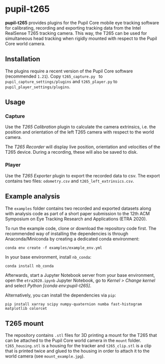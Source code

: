 # pupil-t265

**pupil-t265** provides plugins for the Pupil Core mobile eye tracking
 software for calibrating, recording and exporting tracking data from the
 Intel RealSense T265 tracking camera. This way, the T265 can be used for
 simultaneous head tracking when rigidly mounted with respect to the Pupil Core
 world camera. 

## Installation

The plugins require a recent version of the Pupil Core software
 (recommended `1.21`). Copy `t265_capture.py ` to 
 `pupil_capture_settings/plugins` and `t265_player.py` to 
 `pupil_player_settings/plugins`.

## Usage

### Capture

Use the *T265 Calibration* plugin to calculate the camera extrinsics, i.e.
 the position and orientation of the left T265 camera with respect to the world 
 camera.
 
The *T265 Recorder* will display live position, orientation and velocities
 of the T265 device. During a recording, these will also be saved to disk.

### Player

Use the *T265 Exporter* plugin to export the recorded data to csv. The
 export contains two files: `odometry.csv` and `t265_left_extrinsics.csv`.

## Example analysis

The `examples` folder contains two recorded and exported datasets along with
 analysis code as part of a short paper submission to the  12th ACM Symposium 
 on Eye Tracking Research and Applications (ETRA 2020).
 
To run the example code, clone or download the repository code first. The
 recommended way of installing the dependencies is through Anaconda/Miniconda 
 by creating a dedicated conda environment:
 
    conda env create -f examples/example_env.yml
    
In your base environment, install `nb_conda`:

    conda install nb_conda
    
Afterwards, start a Jupyter Notebook server from your base environment, open
 the `etra2020.ipynb` Jupyter Notebook, go to *Kernel > Change kernel*
 and select *Python [conda env:pupil-t265]*.
 
Alternatively, you can install the dependencies via `pip`:

    pip install xarray scipy numpy-quaternion numba fast-histogram matplotlib colorcet
    
## T265 mount

The repository contains `.stl` files for 3D printing a mount for the T265
 that can be attached to the Pupil Core world camera in the `mount` folder. 
 `t265_housing.stl` is a housing for the tracker and `t265_clip.stl` is a
 clip that is printed twice and glued to the housing in order to attach it to
 the world camera (see `mount_example.jpg`).
